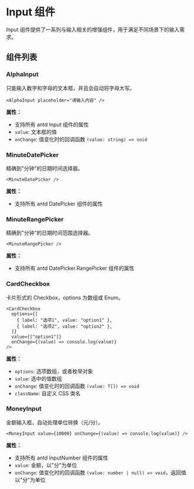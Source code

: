 # Input 组件

Input 组件提供了一系列与输入相关的增强组件，用于满足不同场景下的输入需求。

## 组件列表

### AlphaInput

只能输入数字和字母的文本框，并且会自动将字母大写。

```tsx
<AlphaInput placeholder="请输入内容" />
```

**属性：**

- 支持所有 antd Input 组件的属性
- `value`: 文本框的值
- `onChange`: 值变化时的回调函数 `(value: string) => void`

### MinuteDatePicker

精确到"分钟"的日期时间选择器。

```tsx
<MinuteDatePicker />
```

**属性：**

- 支持所有 antd DatePicker 组件的属性

### MinuteRangePicker

精确到"分钟"的日期时间范围选择器。

```tsx
<MinuteRangePicker />
```

**属性：**

- 支持所有 antd DatePicker.RangePicker 组件的属性

### CardCheckbox

卡片形式的 Checkbox，options 为数组或 Enum。

```tsx
<CardCheckbox
  options={[
    { label: "选项1", value: "option1" },
    { label: "选项2", value: "option2" },
  ]}
  value={["option1"]}
  onChange={(value) => console.log(value)}
/>
```

**属性：**

- `options`: 选项数组，或者枚举对象
- `value`: 选中的值数组
- `onChange`: 值变化时的回调函数 `(value: T[]) => void`
- `className`: 自定义 CSS 类名

### MoneyInput

金额输入框，自动处理单位转换（元/分）。

```tsx
<MoneyInput value={10000} onChange={(value) => console.log(value)} />
```

**属性：**

- 支持所有 antd InputNumber 组件的属性
- `value`: 金额，以"分"为单位
- `onChange`: 值变化时的回调函数 `(value: number | null) => void`，返回值以"分"为单位

